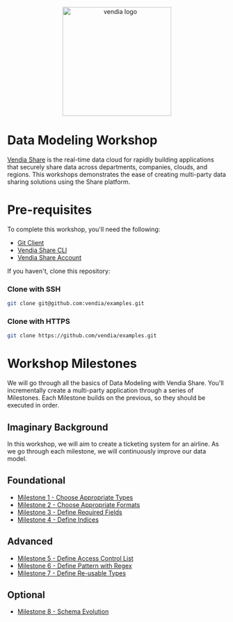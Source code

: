 <p align="center">
  <a href="https://vendia.net/">
    <img src="https://share.vendia.net/logo.svg" alt="vendia logo" width="250px">
  </a>
</p>

# Data Modeling Workshop

[Vendia Share](https://www.vendia.net) is the real-time data cloud for rapidly building applications that securely share data across departments, companies, clouds, and regions.  This workshops demonstrates the ease of creating multi-party data sharing solutions using the Share platform.

# Pre-requisites

To complete this workshop, you'll need the following:

* [Git Client](https://git-scm.com/downloads)
* [Vendia Share CLI](https://vendia.net/docs/share/cli)
* [Vendia Share Account](https://share.vendia.net/signup)

If you haven't, clone this repository:

### Clone with SSH

```bash
git clone git@github.com:vendia/examples.git
```

### Clone with HTTPS

```bash
git clone https://github.com/vendia/examples.git
```

# Workshop Milestones

We will go through all the basics of Data Modeling with Vendia Share.
You'll incrementally create a multi-party application through a series of Milestones.  Each Milestone builds on the previous, so they should be executed in order.

## Imaginary Background

In this workshop, we will aim to create a ticketing system for an airline. As we go through each milestone, we will continuously improve our data model.

## Foundational
* [Milestone 1 - Choose Appropriate Types](README-Milestone1.md)
* [Milestone 2 - Choose Appropriate Formats](README-Milestone2.md)
* [Milestone 3 - Define Required Fields](README-Milestone3.md)
* [Milestone 4 - Define Indices](README-Milestone4.md)

## Advanced
* [Milestone 5 - Define Access Control List](README-Milestone5.md)
* [Milestone 6 - Define Pattern with Regex](README-Milestone6.md)
* [Milestone 7 - Define Re-usable Types](README-Milestone7.md)

## Optional
* [Milestone 8 - Schema Evolution](README-Milestone8.md)
